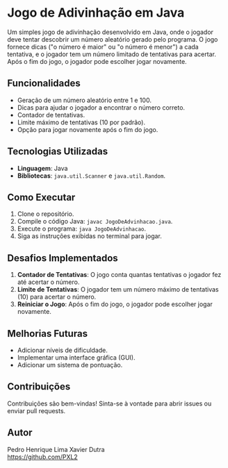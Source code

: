 # Jogo de Adivinhação em Java

Um simples jogo de adivinhação desenvolvido em Java, onde o jogador deve tentar descobrir um número aleatório gerado pelo programa. O jogo fornece dicas ("o número é maior" ou "o número é menor") a cada tentativa, e o jogador tem um número limitado de tentativas para acertar. Após o fim do jogo, o jogador pode escolher jogar novamente.

## Funcionalidades
- Geração de um número aleatório entre 1 e 100.
- Dicas para ajudar o jogador a encontrar o número correto.
- Contador de tentativas.
- Limite máximo de tentativas (10 por padrão).
- Opção para jogar novamente após o fim do jogo.

## Tecnologias Utilizadas
- **Linguagem**: Java
- **Bibliotecas**: `java.util.Scanner` e `java.util.Random`.

## Como Executar
1. Clone o repositório.
2. Compile o código Java: `javac JogoDeAdvinhacao.java`.
3. Execute o programa: `java JogoDeAdvinhacao`.
4. Siga as instruções exibidas no terminal para jogar.

## Desafios Implementados
1. **Contador de Tentativas**: O jogo conta quantas tentativas o jogador fez até acertar o número.
2. **Limite de Tentativas**: O jogador tem um número máximo de tentativas (10) para acertar o número.
3. **Reiniciar o Jogo**: Após o fim do jogo, o jogador pode escolher jogar novamente.

## Melhorias Futuras
- Adicionar níveis de dificuldade.
- Implementar uma interface gráfica (GUI).
- Adicionar um sistema de pontuação.

## Contribuições
Contribuições são bem-vindas! Sinta-se à vontade para abrir issues ou enviar pull requests.

## Autor
Pedro Henrique Lima Xavier Dutra  
https://github.com/PXL2
